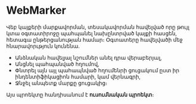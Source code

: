 # WebMarker
Վեբ կայքերի մարքավորման, տեսակավորման հավելված որը թույլ կտա օգտատիրոջը պահպանել նախընտրված կայքի հասցեն, հետագա ընթերցանության համար։ Օգտատերը հավելվածի մեջ հնարավորւթյուն կունենա.

* Անձնական հավելյալ նշումներ անել դրա վերաբերյալ,
* Անցնել պահպանված հղումով,
* Փնտրել այն այլ պահապնված հղումենրի ցուցակում ըստ իր ինդենտիֆիկացիոն համարի, կամ վերնագրի,
* Ջնջել անպետք մարքը ցուցակից։

Այս պրոեկտը հանդիսանում է **ուսումնական պրոեկտ**։

